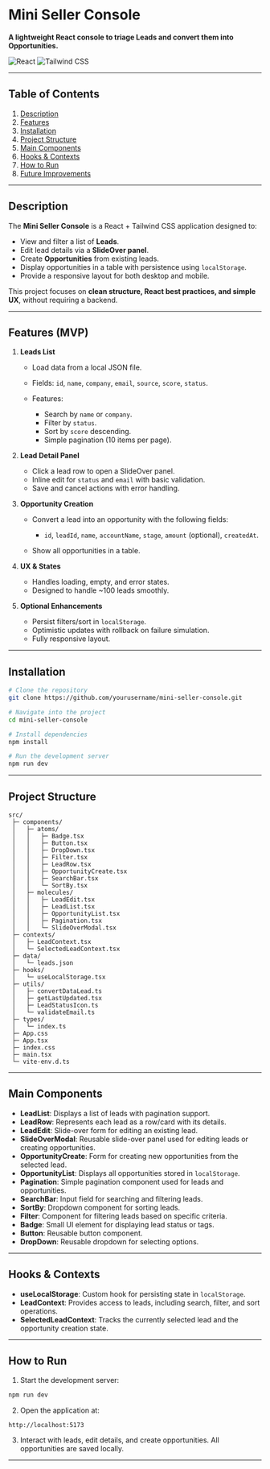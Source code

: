 # Mini Seller Console

**A lightweight React console to triage Leads and convert them into Opportunities.**

![React](https://img.shields.io/badge/React-18-blue) ![Tailwind CSS](https://img.shields.io/badge/TailwindCSS-3.3-blue)

---

## Table of Contents

1. [Description](#description)
2. [Features](#features)
3. [Installation](#installation)
4. [Project Structure](#project-structure)
5. [Main Components](#main-components)
6. [Hooks & Contexts](#hooks--contexts)
7. [How to Run](#how-to-run)
8. [Future Improvements](#future-improvements)

---

## Description

The **Mini Seller Console** is a React + Tailwind CSS application designed to:

* View and filter a list of **Leads**.
* Edit lead details via a **SlideOver panel**.
* Create **Opportunities** from existing leads.
* Display opportunities in a table with persistence using `localStorage`.
* Provide a responsive layout for both desktop and mobile.

This project focuses on **clean structure, React best practices, and simple UX**, without requiring a backend.

---

## Features (MVP)

1. **Leads List**

   * Load data from a local JSON file.
   * Fields: `id`, `name`, `company`, `email`, `source`, `score`, `status`.
   * Features:

     * Search by `name` or `company`.
     * Filter by `status`.
     * Sort by `score` descending.
     * Simple pagination (10 items per page).

2. **Lead Detail Panel**

   * Click a lead row to open a SlideOver panel.
   * Inline edit for `status` and `email` with basic validation.
   * Save and cancel actions with error handling.

3. **Opportunity Creation**

   * Convert a lead into an opportunity with the following fields:

     * `id`, `leadId`, `name`, `accountName`, `stage`, `amount` (optional), `createdAt`.
   * Show all opportunities in a table.

4. **UX & States**

   * Handles loading, empty, and error states.
   * Designed to handle \~100 leads smoothly.

5. **Optional Enhancements**

   * Persist filters/sort in `localStorage`.
   * Optimistic updates with rollback on failure simulation.
   * Fully responsive layout.

---

## Installation

```bash
# Clone the repository
git clone https://github.com/yourusername/mini-seller-console.git

# Navigate into the project
cd mini-seller-console

# Install dependencies
npm install

# Run the development server
npm run dev
```

---

## Project Structure

```
src/
 ├─ components/
 │   ├─ atoms/
 │   │   ├─ Badge.tsx
 │   │   ├─ Button.tsx
 │   │   ├─ DropDown.tsx
 │   │   ├─ Filter.tsx
 │   │   ├─ LeadRow.tsx
 │   │   ├─ OpportunityCreate.tsx
 │   │   ├─ SearchBar.tsx
 │   │   └─ SortBy.tsx
 │   ├─ molecules/
 │   │   ├─ LeadEdit.tsx
 │   │   ├─ LeadList.tsx
 │   │   ├─ OpportunityList.tsx
 │   │   ├─ Pagination.tsx
 │   │   └─ SlideOverModal.tsx
 ├─ contexts/
 │   ├─ LeadContext.tsx
 │   └─ SelectedLeadContext.tsx
 ├─ data/
 │   └─ leads.json
 ├─ hooks/
 │   └─ useLocalStorage.tsx
 ├─ utils/
 │   ├─ convertDataLead.ts
 │   ├─ getLastUpdated.tsx
 │   ├─ LeadStatusIcon.ts
 │   └─ validateEmail.ts
 ├─ types/
 │   └─ index.ts
 ├─ App.css
 ├─ App.tsx
 ├─ index.css
 ├─ main.tsx
 └─ vite-env.d.ts

```

---
## Main Components

- **LeadList**: Displays a list of leads with pagination support.  
- **LeadRow**: Represents each lead as a row/card with its details.  
- **LeadEdit**: Slide-over form for editing an existing lead.  
- **SlideOverModal**: Reusable slide-over panel used for editing leads or creating opportunities.  
- **OpportunityCreate**: Form for creating new opportunities from the selected lead.  
- **OpportunityList**: Displays all opportunities stored in `localStorage`.  
- **Pagination**: Simple pagination component used for leads and opportunities.  
- **SearchBar**: Input field for searching and filtering leads.  
- **SortBy**: Dropdown component for sorting leads.  
- **Filter**: Component for filtering leads based on specific criteria.  
- **Badge**: Small UI element for displaying lead status or tags.  
- **Button**: Reusable button component.  
- **DropDown**: Reusable dropdown for selecting options.  

---

## Hooks & Contexts

- **useLocalStorage**: Custom hook for persisting state in `localStorage`.  
- **LeadContext**: Provides access to leads, including search, filter, and sort operations.  
- **SelectedLeadContext**: Tracks the currently selected lead and the opportunity creation state.  

---

## How to Run

1. Start the development server:

```bash
npm run dev
```

2. Open the application at:

```
http://localhost:5173
```

3. Interact with leads, edit details, and create opportunities. All opportunities are saved locally.

---
